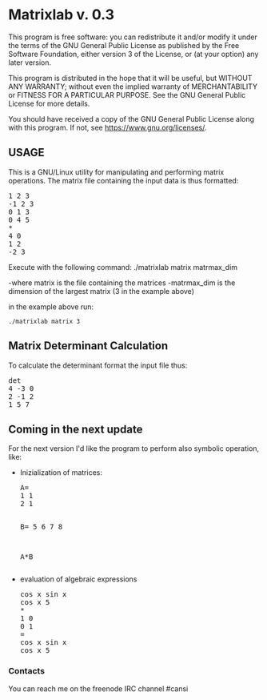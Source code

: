 # Matrixlab v. 0.3

This program is free software: you can redistribute it and/or modify
it under the terms of the GNU General Public License as published by
the Free Software Foundation, either version 3 of the License, or
(at your option) any later version.

This program is distributed in the hope that it will be useful,
but WITHOUT ANY WARRANTY; without even the implied warranty of
MERCHANTABILITY or FITNESS FOR A PARTICULAR PURPOSE.  See the
GNU General Public License for more details.

You should have received a copy of the GNU General Public License
along with this program. If not, see <https://www.gnu.org/licenses/>.

USAGE
------------------------------
This is a GNU/Linux utility for manipulating and performing matrix operations.
The matrix file containing the input data is thus formatted:

<pre>
1 2 3
-1 2 3
0 1 3
0 4 5
*
4 0
1 2
-2 3
</pre>

Execute with the following command:
	./matrixlab matrix matrmax_dim

-where matrix is the file containing the matrices
-matrmax_dim is the dimension of the largest matrix (3 in the example above)

in the example above run:

	./matrixlab matrix 3

Matrix Determinant Calculation
--------------------------------
To calculate the determinant format the input file thus:

<pre>
det
4 -3 0
2 -1 2
1 5 7
</pre>

<h2>Coming in the next update</h2>

For the next version I'd like the program to perform also symbolic operation, like:

<ul>
<li><p>Inizialization of matrices:</p>
<pre>
A=
1 1
2 1

B=
5 6
7 8

A*B
</pre>
</li>

<li><p>evaluation of algebraic expressions</p>

<pre>
cos x sin x
cos x 5
*
1 0
0 1
=
cos x sin x
cos x 5
</pre>
</li>
</ul>

<h3>Contacts</h3>

You can reach me on the freenode IRC channel #cansi
